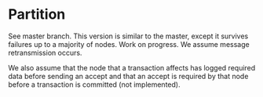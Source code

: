 # Partition

See master branch. This version is similar to the master, except it
survives failures up to a majority of nodes. Work on progress. We
assume message retransmission occurs.

We also assume that the node that a transaction affects has logged required data before sending an accept
and that an accept is required by that node before a transaction is
committed (not implemented). 